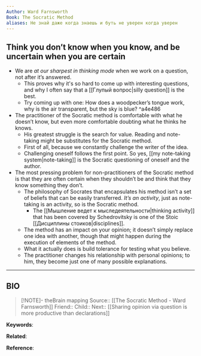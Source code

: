 ```yaml
---
Author: Ward Farnsworth
Book: The Socratic Method
aliases: Не знай даже когда знаешь и буть не уверен когда уверен
---
```

## Think you don’t know when you know, and be uncertain when you are certain

- We are *at our sharpest in thinking mode* when we work on a question, not after it’s answered.
	- This proves why it's so hard to come up with interesting questions, and why I often say that a [[Глупый вопрос|silly question]] is the best.
	- Try coming up with one: How does a woodpecker’s tongue work, why is the air transparent, but the sky is blue? ^a4e486
- The practitioner of the Socratic method is comfortable with what he doesn’t know, but even more comfortable doubting what he thinks he knows.
	- His greatest struggle is the search for value. Reading and note-taking might be substitutes for the Socratic method.
	- First of all, because we constantly challenge the writer of the idea.
	- Challenging oneself follows the first point. So yes, [[my note-taking system|note-taking]] is the Socratic questioning of oneself and the author.
- The most pressing problem for non-practitioners of the Socratic method is that they are often certain when they shouldn’t be and think that they know something they don’t.
	- The philosophy of Socrates that encapsulates his method isn’t a set of beliefs that can be easily transferred. *It’s an activity*, just as note-taking is an activity, so is the Socratic method.
		- The [[Мышление ведет к мыследеятельности|thinking activity]] that has been covered by Schedrovitsky is one of the Stoic [[Дисциплины стоиков|disciplines]].
	- The method has an impact on your opinion; it doesn’t simply replace one idea with another, though that might happen during the execution of elements of the method.
	- What it actually does is build tolerance for testing what you believe.
	- The practitioner changes his relationship with personal opinions; to him, they become just one of many possible explanations.

***
## BIO
> [!NOTE]- theBrain mapping
> Source:: [[The Socratic Method - Ward Farnsworth]]
> Friend::
> Child::
> Next:: [[Sharing opinion via question is more productive than declarations]]

**Keywords**:

**Related**:

**Reference**: 